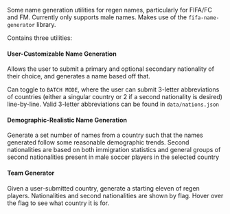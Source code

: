 Some name generation utilities for regen names, particularly for FIFA/FC and FM. Currently only supports male names. Makes use of the `fifa-name-generator` library.

Contains three utilities:

#### User-Customizable Name Generation

Allows the user to submit a primary and optional secondary nationality of their choice, and generates a name based off that.

Can toggle to `BATCH MODE`, where the user can submit 3-letter abbreviations of countries (either a singular country or 2 if a second nationality is desired) line-by-line. Valid 3-letter abbreviations can be found in `data/nations.json`

#### Demographic-Realistic Name Generation

Generate a set number of names from a country such that the names generated follow some reasonable demographic trends. Second nationalities are based on both immigration statistics and general groups of second nationalities present in male soccer players in the selected country

#### Team Generator

Given a user-submitted country, generate a starting eleven of regen players. Nationalities and second nationalities are shown by flag. Hover over the flag to see what country it is for.
